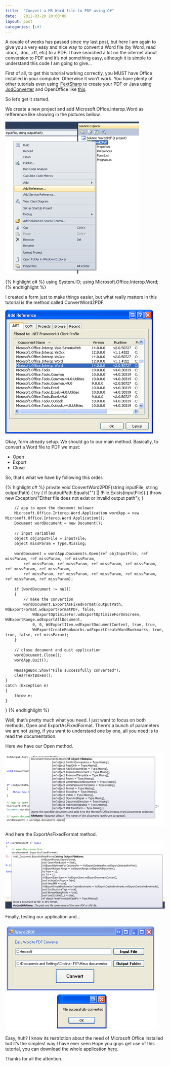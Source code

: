 ```yaml
---
title:  "Convert a MS Word file to PDF using C#"
date:   2012-03-20 20:00:00
layout: post
categories: [c#]
---
```


A couple of weeks has passed since my last post, but here I am again to give you a very easy and nice way to convert a Word file (by Word, read .docx, .doc, .rtf, etc) to a PDF. I have searched a lot on the internet about conversion to PDF and it’s not something easy, although it is simple to understand this code I am going to give...
<!--more-->

First of all, to get this tutorial working correctly, you MUST have Office installed in your computer. Otherwise it won’t work. You have plenty of other tutorials even using [iTextSharp][itextsharp] to create your PDF or Java using [JodConverter][jod] and OpenOffice like [this][this].

So let’s get it started.

We create a new project and add Microsoft.Office.Interop.Word as refference like showing in the pictures bellow.

![zsh](/img/posts/word_pdf/img_1.png)

{% highlight c# %}
using System.IO;
using Microsoft.Office.Interop.Word;
{% endhighlight %}

I created a form just to make things easier, but what really matters in this tutorial is the method called ConvertWord2PDF.

![zsh](/img/posts/word_pdf/img_2.png)

Okay, form already setup. We should go to our main method. Basically, to convert a Word file to PDF we must:

* Open
* Export
* Close

So, that’s what we have by following this order.

{% highlight c# %}
private void ConvertWord2PDF(string inputFile, string outputPath)
{
    try
    {
        if (outputPath.Equals("") || !File.Exists(inputFile))
        {
            throw new Exception("Either file does not exist or invalid output path");
        }

        // app to open the document belower
        Microsoft.Office.Interop.Word.Application wordApp = new Microsoft.Office.Interop.Word.Application();
        Document wordDocument = new Document();

        // input variables
        object objInputFile = inputFile;
        object missParam = Type.Missing;                

        wordDocument = wordApp.Documents.Open(ref objInputFile, ref missParam, ref missParam, ref missParam,
            ref missParam, ref missParam, ref missParam, ref missParam, ref missParam, ref missParam,
            ref missParam, ref missParam, ref missParam, ref missParam, ref missParam, ref missParam);

        if (wordDocument != null)
        {
            // make the convertion
            wordDocument.ExportAsFixedFormat(outputPath, WdExportFormat.wdExportFormatPDF, false,
                WdExportOptimizeFor.wdExportOptimizeForOnScreen, WdExportRange.wdExportAllDocument,
                0, 0, WdExportItem.wdExportDocumentContent, true, true,
                WdExportCreateBookmarks.wdExportCreateWordBookmarks, true, true, false, ref missParam);                                                    
        }

        // close document and quit application
        wordDocument.Close();
        wordApp.Quit();

        MessageBox.Show("File successfully converted");
        ClearTextBoxes();
    }
    catch (Exception e)
    {                
        throw e;
    }
}
{% endhighlight %}

Well, that’s pretty much what you need. I just want to focus on both methods, Open and ExportAsFixedFormat. There’s a bunch of parameters we are not using, if you want to understand one by one, all you need is to read the documentation.

Here we have our Open method.

![zsh](/img/posts/word_pdf/img_3.png)

And here the ExportAsFixedFormat method.

![zsh](/img/posts/word_pdf/img_4.png)

Finally, testing our application and…

![zsh](/img/posts/word_pdf/img_5.png)

Easy, huh? I know its restriction about the need of Microsoft Office installed but it’s the simplest way I have ever seen.Hope you guys get use of this tutorial, you can download the whole application [here][app].

Thanks for all the attention.


[itextsharp]: https://sourceforge.net/projects/itextsharp/
[jod]: https://code.google.com/archive/p/jodconverter/
[this]: http://www.artofsolving.com/node/16
[app]: http://dl.dropbox.com/u/5986982/Word2Pdf.rar
